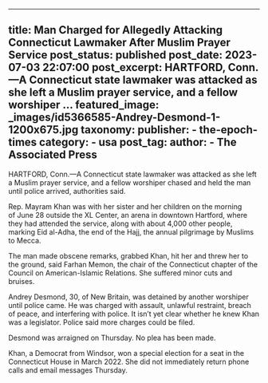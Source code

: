 
---
title: Man Charged for Allegedly Attacking Connecticut Lawmaker After Muslim Prayer Service 
post_status: published
post_date: 2023-07-03 22:07:00 
post_excerpt: HARTFORD, Conn.—A Connecticut state lawmaker was attacked as she left a Muslim prayer service, and a fellow worshiper ... 
featured_image: _images/id5366585-Andrey-Desmond-1-1200x675.jpg 
taxonomy:
    publisher:
        - the-epoch-times
    category:
        - usa 
    post_tag:
    author:
        - The Associated Press
---
HARTFORD, Conn.—A Connecticut state lawmaker was attacked as she left a Muslim prayer service, and a fellow worshiper chased and held the man until police arrived, authorities said.

Rep. Mayram Khan was with her sister and her children on the morning of June 28 outside the XL Center, an arena in downtown Hartford, where they had attended the service, along with about 4,000 other people, marking Eid al-Adha, the end of the Hajj, the annual pilgrimage by Muslims to Mecca.

The man made obscene remarks, grabbed Khan, hit her and threw her to the ground, said Farhan Memon, the chair of the Connecticut chapter of the Council on American-Islamic Relations. She suffered minor cuts and bruises.

Andrey Desmond, 30, of New Britain, was detained by another worshiper until police came. He was charged with assault, unlawful restraint, breach of peace, and interfering with police. It isn’t yet clear whether he knew Khan was a legislator. Police said more charges could be filed.

Desmond was arraigned on Thursday. No plea has been made.

Khan, a Democrat from Windsor, won a special election for a seat in the Connecticut House in March 2022. She did not immediately return phone calls and email messages Thursday. 